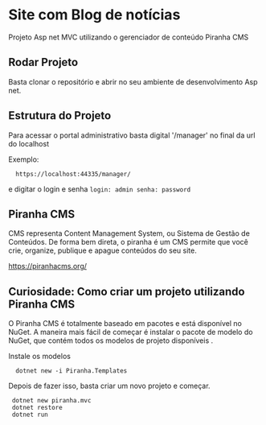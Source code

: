 # Site com Blog de notícias

Projeto Asp net MVC utilizando o gerenciador de conteúdo Piranha CMS

## Rodar Projeto

Basta clonar o repositório e abrir no seu ambiente de desenvolvimento Asp net.

## Estrutura do Projeto

  Para acessar o portal administrativo basta digital '/manager' no final da url do localhost 
  
  Exemplo: 
  ```
    https://localhost:44335/manager/
  ```
  
  e digitar o login e senha
    ```
       login: admin
       senha: password
    ```
  

## Piranha CMS

CMS representa Content Management System, ou Sistema de Gestão de Conteúdos. De forma bem direta, o piranha é um CMS permite que você crie, organize, publique e apague conteúdos do seu site. 

https://piranhacms.org/

## Curiosidade: Como criar um projeto utilizando Piranha CMS

O Piranha CMS é totalmente baseado em pacotes e está disponível no NuGet. A maneira mais fácil de começar é instalar o pacote de modelo do NuGet, que contém todos os modelos de projeto disponíveis .

Instale os modelos
  ```
    dotnet new -i Piranha.Templates
  ```
Depois de fazer isso, basta criar um novo projeto e começar.
  ```
   dotnet new piranha.mvc 
   dotnet restore 
   dotnet run
  ```


  
  
